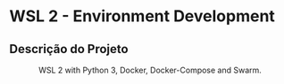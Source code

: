# WSL 2 - Environment Development

## Descrição do Projeto
<p align="center">WSL 2 with Python 3, Docker, Docker-Compose and Swarm.</p>

